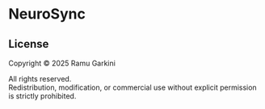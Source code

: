 # NeuroSync

## License
Copyright © 2025 Ramu Garkini

All rights reserved.  
Redistribution, modification, or commercial use without explicit permission is strictly prohibited.
